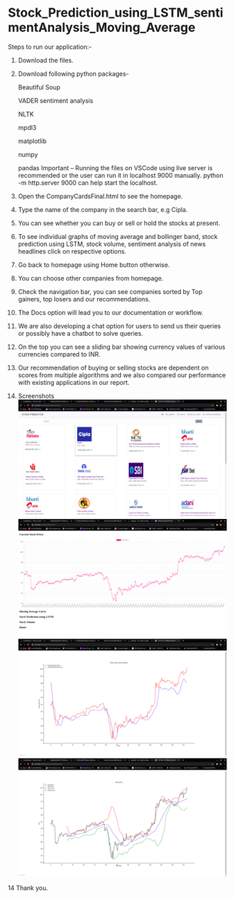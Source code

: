 # Stock_Prediction_using_LSTM_sentimentAnalysis_Moving_Average
Steps to run our application:-
1. Download the files.
2. Download following python packages-
 	
	Beautiful Soup
 	
	VADER sentiment analysis
 	
	NLTK
 	
	mpdl3
	
	matplotlib
	
	numpy
	
	pandas
Important – Running the files on VSCode using live server is recommended or the user can run it in localhost 9000 manually.
python -m http.server 9000 can help start the localhost.

3. Open the CompanyCardsFinal.html to see the homepage.
4. Type the name of the company in the search bar, e.g Cipla.
5. You can see whether you can buy or sell or hold the stocks at present.
6. To see individual graphs of moving average and bollinger band, stock prediction using LSTM, stock volume, sentiment analysis of news headlines click on respective options.
7. Go back to homepage using Home button otherwise.
8. You can choose other companies from homepage.
9. Check the navigation bar, you can see companies sorted by Top gainers, top losers and our recommendations.
10. The Docs option will lead you to our documentation or workflow.
11. We are also developing a chat option for users to send us their queries or possibly have a chatbot to solve queries.
12. On the top you can see a sliding bar showing currency values of various currencies compared to INR.
13. Our recommendation of buying or selling stocks are dependent on scores from multiple algorithms and we also compared our performance with existing applications in our report.

14. Screenshots 
    ![all](https://github.com/GeekyGeek3371/Stock_Prediction_using_LSTM_sentimentAnalysis_Moving_Average/blob/main/screenshots/all.png?raw=true)
    ![b](https://github.com/GeekyGeek3371/Stock_Prediction_using_LSTM_sentimentAnalysis_Moving_Average/blob/main/screenshots/infy.png?raw=true)
    ![c](https://github.com/GeekyGeek3371/Stock_Prediction_using_LSTM_sentimentAnalysis_Moving_Average/blob/main/screenshots/lstm.png?raw=true)
    ![d](https://github.com/GeekyGeek3371/Stock_Prediction_using_LSTM_sentimentAnalysis_Moving_Average/blob/main/screenshots/movingAvg.png?raw=true)

14 Thank you.
